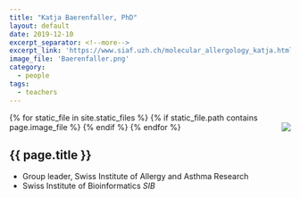 ```yaml
---
title: "Katja Baerenfaller, PhD"
layout: default
date: 2019-12-10
excerpt_separator: <!--more-->
excerpt_link: 'https://www.siaf.uzh.ch/molecular_allergology_katja.html'
image_file: 'Baerenfaller.png'
category:
  - people
tags:
  - teachers
---
```


{% for static_file in site.static_files %}
  {% if static_file.path contains page.image_file %}
<img style="float: right; max-width: 60px;" src="{{ static_file.path | relative_url}}" />
  {% endif %}
{% endfor %}

## {{ page.title }}

* Group leader, Swiss Institute of Allergy and Asthma Research
* Swiss Institute of Bioinformatics *SIB*

<!--more-->





